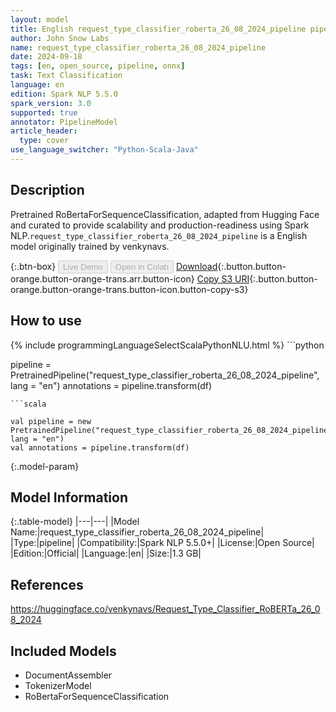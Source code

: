 ```yaml
---
layout: model
title: English request_type_classifier_roberta_26_08_2024_pipeline pipeline RoBertaForSequenceClassification from venkynavs
author: John Snow Labs
name: request_type_classifier_roberta_26_08_2024_pipeline
date: 2024-09-18
tags: [en, open_source, pipeline, onnx]
task: Text Classification
language: en
edition: Spark NLP 5.5.0
spark_version: 3.0
supported: true
annotator: PipelineModel
article_header:
  type: cover
use_language_switcher: "Python-Scala-Java"
---
```


## Description

Pretrained RoBertaForSequenceClassification, adapted from Hugging Face and curated to provide scalability and production-readiness using Spark NLP.`request_type_classifier_roberta_26_08_2024_pipeline` is a English model originally trained by venkynavs.

{:.btn-box}
<button class="button button-orange" disabled>Live Demo</button>
<button class="button button-orange" disabled>Open in Colab</button>
[Download](https://s3.amazonaws.com/auxdata.johnsnowlabs.com/public/models/request_type_classifier_roberta_26_08_2024_pipeline_en_5.5.0_3.0_1726621712879.zip){:.button.button-orange.button-orange-trans.arr.button-icon}
[Copy S3 URI](s3://auxdata.johnsnowlabs.com/public/models/request_type_classifier_roberta_26_08_2024_pipeline_en_5.5.0_3.0_1726621712879.zip){:.button.button-orange.button-orange-trans.button-icon.button-copy-s3}

## How to use



<div class="tabs-box" markdown="1">
{% include programmingLanguageSelectScalaPythonNLU.html %}
```python

pipeline = PretrainedPipeline("request_type_classifier_roberta_26_08_2024_pipeline", lang = "en")
annotations =  pipeline.transform(df)   

```
```scala

val pipeline = new PretrainedPipeline("request_type_classifier_roberta_26_08_2024_pipeline", lang = "en")
val annotations = pipeline.transform(df)

```
</div>

{:.model-param}
## Model Information

{:.table-model}
|---|---|
|Model Name:|request_type_classifier_roberta_26_08_2024_pipeline|
|Type:|pipeline|
|Compatibility:|Spark NLP 5.5.0+|
|License:|Open Source|
|Edition:|Official|
|Language:|en|
|Size:|1.3 GB|

## References

https://huggingface.co/venkynavs/Request_Type_Classifier_RoBERTa_26_08_2024

## Included Models

- DocumentAssembler
- TokenizerModel
- RoBertaForSequenceClassification